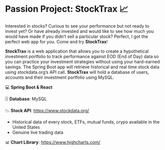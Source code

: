 # Passion Project: **StockTrax** 📈

Interested in stocks? Curious to see your performance but not ready to invest yet? Or have already invested and would like to see how much you would have made if you didn’t sell a particular stock? Perfect, I got the perfect web app for you. Come and try **StockTrax**!
	
**StockTrax** is a web application that allows you to create a hypothetical investment portfolio to track performance against EOD (End of Day) data so you can practice your investment strategies without using your hard-earned savings. The Spring Boot app will retrieve historical and real time stock data using stockdata.org’s API call. **StockTrax** will hold a database of users, accounts and their investment portfolio using MySQL.

💻 **Spring Boot & React**

🗄 **Database**: MySQL 

📉 **Stock API**: https://www.stockdata.org/
-	Historical data of every stock, ETFs, mutual funds, crypo available in the United States 
-	Genuine live trading data

📊 **Chart Library**: https://www.highcharts.com/
